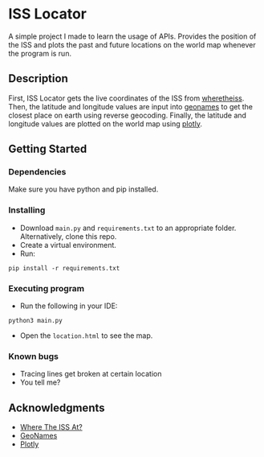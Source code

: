 # ISS Locator

A simple project I made to learn the usage of APIs. Provides the position of the ISS and plots the past and future locations on the world map whenever the program is run.

## Description

First, ISS Locator gets the live coordinates of the ISS from [wheretheiss](https://wheretheiss.at/).
Then, the latitude and longitude values are input into [geonames](https://geonames.org) to get the closest place on earth using reverse geocoding.
Finally, the latitude and longitude values are plotted on the world map using [plotly](https://plotly.org).

## Getting Started

### Dependencies

Make sure you have python and pip installed.

### Installing

- Download `main.py` and `requirements.txt` to an appropriate folder. Alternatively, clone this repo.
- Create a virtual environment.
- Run:
```
pip install -r requirements.txt	
```

### Executing program

- Run the following in your IDE:
```
python3 main.py
```
- Open the `location.html` to see the map.

### Known bugs

- Tracing lines get broken at certain location
- You tell me?

## Acknowledgments
* [Where The ISS At?](https://wheretheiss.at/)
* [GeoNames](https://geonames.org)
* [Plotly](https://plotly.org)